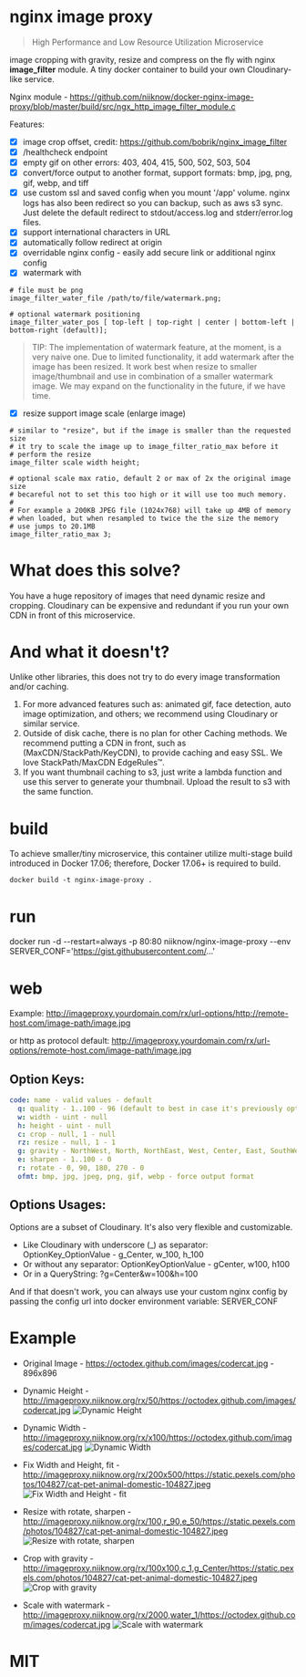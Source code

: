 # nginx image proxy
>High Performance and Low Resource Utilization Microservice

image cropping with gravity, resize and compress on the fly with nginx **image_filter** module.  A tiny docker container to build your own Cloudinary-like service.

Nginx module - https://github.com/niiknow/docker-nginx-image-proxy/blob/master/build/src/ngx_http_image_filter_module.c

Features:
- [x] image crop offset, credit: https://github.com/bobrik/nginx_image_filter
- [x] /healthcheck endpoint
- [x] empty gif on other errors: 403, 404, 415, 500, 502, 503, 504
- [x] convert/force output to another format, support formats: bmp, jpg, png, gif, webp, and tiff 
- [x] use custom ssl and saved config when you mount '/app' volume.  nginx logs has also been redirect so you can backup, such as aws s3 sync.  Just delete the default redirect to stdout/access.log and stderr/error.log files.
- [x] support international characters in URL
- [x] automatically follow redirect at origin 
- [x] overridable nginx config - easily add secure link or additional nginx config
- [x] watermark with
```shell
# file must be png
image_filter_water_file /path/to/file/watermark.png;

# optional watermark positioning
image_filter_water_pos [ top-left | top-right | center | bottom-left | bottom-right (default)];
```
> TIP: The implementation of watermark feature, at the moment, is a very naive one.  Due to limited functionality, it add watermark after the image has been resized.  It work best when resize to smaller image/thumbnail and use in combination of a smaller watermark image.  We may expand on the functionality in the future, if we have time.

- [x] resize support image scale (enlarge image)
```shell
# similar to "resize", but if the image is smaller than the requested size
# it try to scale the image up to image_filter_ratio_max before it
# perform the resize
image_filter scale width height;

# optional scale max ratio, default 2 or max of 2x the original image size
# becareful not to set this too high or it will use too much memory.
# 
# For example a 200KB JPEG file (1024x768) will take up 4MB of memory 
# when loaded, but when resampled to twice the the size the memory 
# use jumps to 20.1MB
image_filter_ratio_max 3;
```

# What does this solve?
You have a huge repository of images that need dynamic resize and cropping.  Cloudinary can be expensive and redundant if you run your own CDN in front of this microservice.

# And what it doesn't?
Unlike other libraries, this does not try to do every image transformation and/or caching.

1.  For more advanced features such as: animated gif, face detection, auto image optimization, and others; we recommend using Cloudinary or similar service.
2.  Outside of disk cache, there is no plan for other Caching methods.  We recommend putting a CDN in front, such as (MaxCDN/StackPath/KeyCDN), to provide caching and easy SSL.  We love StackPath/MaxCDN EdgeRules™.
3.  If you want thumbnail caching to s3, just write a lambda function and use this server to generate your thumbnail.  Upload the result to s3 with the same function.

# build
To achieve smaller/tiny microservice, this container utilize multi-stage build introduced in Docker 17.06; therefore, Docker 17.06+ is required to build.

```
docker build -t nginx-image-proxy .
```

# run
docker run -d --restart=always -p 80:80 niiknow/nginx-image-proxy
--env SERVER_CONF='https://gist.githubusercontent.com/...'

# web
Example: http://imageproxy.yourdomain.com/rx/url-options/http://remote-host.com/image-path/image.jpg

or http as protocol default: http://imageproxy.yourdomain.com/rx/url-options/remote-host.com/image-path/image.jpg

Option Keys:
-------------

```yml
code: name - valid values - default
  q: quality - 1..100 - 96 (default to best in case it's previously optimized) 
  w: width - uint - null
  h: height - uint - null
  c: crop - null, 1 - null
  rz: resize - null, 1 - 1
  g: gravity - NorthWest, North, NorthEast, West, Center, East, SouthWest, South, SouthEast *case-sensitive* - NorthWest
  e: sharpen - 1..100 - 0
  r: rotate - 0, 90, 180, 270 - 0
  ofmt: bmp, jpg, jpeg, png, gif, webp - force output format
```

Options Usages:
----------------

Options are a subset of Cloudinary. It's also very flexible and customizable.

* Like Cloudinary with underscore (_) as separator:  OptionKey_OptionValue - g_Center, w_100, h_100
* Or without any separator: OptionKeyOptionValue - gCenter, w100, h100
* Or in a QueryString: ?g=Center&w=100&h=100

And if that doesn't work, you can always use your custom nginx config by passing the config url into docker environment variable: SERVER_CONF

# Example 
* Original Image - https://octodex.github.com/images/codercat.jpg - 896x896
* Dynamic Height - http://imageproxy.niiknow.org/rx/50/https://octodex.github.com/images/codercat.jpg
![Dynamic Height](http://imageproxy.niiknow.org/rx/50/https://octodex.github.com/images/codercat.jpg)

* Dynamic Width - http://imageproxy.niiknow.org/rx/x100/https://octodex.github.com/images/codercat.jpg
![Dynamic Width](http://imageproxy.niiknow.org/rx/x100/https://octodex.github.com/images/codercat.jpg)

* Fix Width and Height, fit - http://imageproxy.niiknow.org/rx/200x500/https://static.pexels.com/photos/104827/cat-pet-animal-domestic-104827.jpeg
![Fix Width and Height - fit](http://imageproxy.niiknow.org/rx/200x500/https://static.pexels.com/photos/104827/cat-pet-animal-domestic-104827.jpeg)

* Resize with rotate, sharpen - http://imageproxy.niiknow.org/rx/100,r_90,e_50/https://static.pexels.com/photos/104827/cat-pet-animal-domestic-104827.jpeg
![Resize with rotate, sharpen](http://imageproxy.niiknow.org/rx/100,r_90,e_50/https://static.pexels.com/photos/104827/cat-pet-animal-domestic-104827.jpeg)

* Crop with gravity - http://imageproxy.niiknow.org/rx/100x100,c_1,g_Center/https://static.pexels.com/photos/104827/cat-pet-animal-domestic-104827.jpeg
![Crop with gravity](http://imageproxy.niiknow.org/rx/100x100,c_1,g_Center/https://static.pexels.com/photos/104827/cat-pet-animal-domestic-104827.jpeg)

* Scale with watermark - http://imageproxy.niiknow.org/rx/2000,water_1/https://octodex.github.com/images/codercat.jpg
![Scale with watermark](http://imageproxy.niiknow.org/rx/2000,water_1/https://octodex.github.com/images/codercat.jpg)

# MIT
